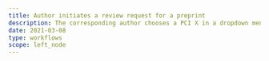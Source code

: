 ```yaml
---
title: Author initiates a review request for a preprint
description: The corresponding author chooses a PCI X in a dropdown menu on their repository (obtained from PCI API) and sends a review request
date: 2021-03-08
type: workflows
scope: left_node
---
```


